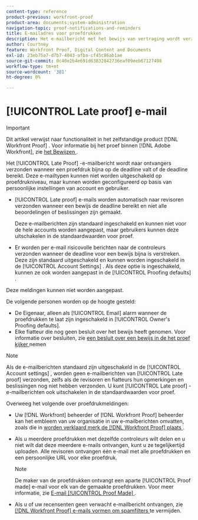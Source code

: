 ```yaml
---
content-type: reference
product-previous: workfront-proof
product-area: documents;system-administration
navigation-topic: proof-notifications-and-reminders
title: E-mailadres voor proefdrukken
description: Het e-mailbericht met het bewijs van vertraging wordt verzonden naar ontvangers wanneer een bewijs bijna binnen de deadline valt of de deadline bereikt. Deze e-mailtypen kunnen niet worden uitgeschakeld op proefdrukniveau, maar kunnen worden geconfigureerd op basis van persoonlijke instellingen van account en gebruiker.
author: Courtney
feature: Workfront Proof, Digital Content and Documents
exl-id: 23eb75a7-d7b7-4043-afba-cf45c86ab1ae
source-git-commit: 0c40e2b4e691d63832842736eaf09eeb67127498
workflow-type: tm+mt
source-wordcount: '381'
ht-degree: 0%

---
```


# [!UICONTROL Late proof] e-mail

>[!IMPORTANT]
>
>Dit artikel verwijst naar functionaliteit in het zelfstandige product [!DNL Workfront Proof] . Voor informatie bij het proef binnen [!DNL Adobe Workfront], zie [ het Bewijzen ](../../../review-and-approve-work/proofing/proofing.md).

Het [!UICONTROL Late Proof] -e-mailbericht wordt naar ontvangers verzonden wanneer een proefdruk bijna op de deadline valt of de deadline bereikt. Deze e-mailtypen kunnen niet worden uitgeschakeld op proefdrukniveau, maar kunnen worden geconfigureerd op basis van persoonlijke instellingen van account en gebruiker.

* [!UICONTROL Late proof] e-mails worden automatisch naar revisoren verzonden wanneer een bewijs de deadline bereikt en niet alle beoordelingen of beslissingen zijn gemaakt.

  Deze e-mailberichten zijn standaard ingeschakeld en kunnen niet voor de hele accounts worden aangepast, maar gebruikers kunnen deze uitschakelen in de standaardwaarden voor proef.

* Er worden per e-mail risicovolle berichten naar de controleurs verzonden wanneer de deadline voor een bewijs bijna is verstreken. Deze zijn standaard uitgeschakeld en kunnen worden ingeschakeld in de [!UICONTROL Account Settings] . Als deze optie is ingeschakeld, kunnen ze ook worden aangepast in de [!UICONTROL Proofing defaults] .

Deze meldingen kunnen niet worden aangepast.

De volgende personen worden op de hoogte gesteld:

* De Eigenaar, alleen als [!UICONTROL Email] alarm wanneer de proefdrukken te laat zijn ingeschakeld in [!UICONTROL Owner's Proofing defaults].
* Elke fiatteur die nog geen besluit over het bewijs heeft genomen. Voor informatie over besluiten, zie [ een besluit over een bewijs in de het proef kijker ](../../../review-and-approve-work/proofing/reviewing-proofs-within-workfront/make-a-decision-on-a-proof/make-decisions-on-proof.md) nemen

>[!NOTE]
>
>Als de e-mailberichten standaard zijn uitgeschakeld in de [!UICONTROL Account settings] , worden geen e-mailberichten van [!UICONTROL Late proof] verzonden, zelfs als de revisoren en fiatteurs hun opmerkingen en beslissingen nog niet hebben verzonden. U kunt [!UICONTROL Late proof] -e-mailberichten ook uitschakelen in de standaardwaarden voor proef.

Overweeg het volgende over proefdrukmeldingen:

* Uw [!DNL Workfront] beheerder of [!DNL Workfront Proof] beheerder kan het embleem van uw organisatie in uw e-mailberichten omvatten, zoals die in [ worden verklaard merk de  [!DNL Workfront Proof]  plaats ](../../../workfront-proof/wp-acct-admin/branding/brand-wp-site.md).
* Als u meerdere proefdrukken met dezelfde controleurs wilt delen en u niet wilt dat deze meerdere e-mails ontvangen, kunt u ze tegelijkertijd uploaden. Alle revisoren ontvangen één e-mail met alle proefdrukken en een persoonlijke URL voor elke proefdruk.

  >[!NOTE]
  >
  >De maker van de proefdrukken ontvangt een aparte [!UICONTROL Proof made] e-mail voor elk van de gemaakte proefdrukken. Voor meer informatie, zie [ E-mail [!UICONTROL Proof Made] ](../../../workfront-proof/wp-emailsntfctns/proof-notifications-and-reminders/proof-made-email.md).

* Als u of uw recensenten geen verwacht e-mailbericht ontvangen, zie [  [!DNL Workfront Proof]  e-mails vormen om spamfilters ](../../../workfront-proof/wp-emailsntfctns/avoiding-spam-filters/configure-wp-emails-avoid-spam-filters.md) te vermijden.
